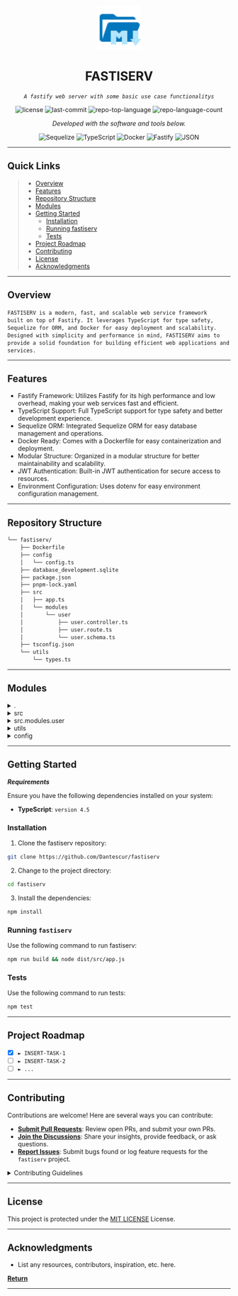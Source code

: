 <p align="center">
  <img src="https://raw.githubusercontent.com/PKief/vscode-material-icon-theme/ec559a9f6bfd399b82bb44393651661b08aaf7ba/icons/folder-markdown-open.svg" width="100" />
</p>
<p align="center">
    <h1 align="center">FASTISERV</h1>
</p>
<p align="center">
    <em><code>A fastify web server with some basic use case functionalitys</code></em>
</p>
<p align="center">
	<img src="https://img.shields.io/github/license/Dantescur/fastiserv" alt="license">
	<img src="https://img.shields.io/github/last-commit/Dantescur/fastiserv?style=flat&logo=git&logoColor=white&color=0080ff" alt="last-commit">
	<img src="https://img.shields.io/github/languages/top/Dantescur/fastiserv?style=flat&color=0080ff" alt="repo-top-language">
	<img src="https://img.shields.io/github/languages/count/Dantescur/fastiserv?style=flat&color=0080ff" alt="repo-language-count">
<p>
<p align="center">
		<em>Developed with the software and tools below.</em>
</p>
<p align="center">
	<img src="https://img.shields.io/badge/Sequelize-52B0E7.svg?style=flat&logo=Sequelize&logoColor=white" alt="Sequelize">
	<img src="https://img.shields.io/badge/TypeScript-3178C6.svg?style=flat&logo=TypeScript&logoColor=white" alt="TypeScript">
	<img src="https://img.shields.io/badge/Docker-2496ED.svg?style=flat&logo=Docker&logoColor=white" alt="Docker">
	<img src="https://img.shields.io/badge/Fastify-000000.svg?style=flat&logo=Fastify&logoColor=white" alt="Fastify">
	<img src="https://img.shields.io/badge/JSON-000000.svg?style=flat&logo=JSON&logoColor=white" alt="JSON">
</p>
<hr>

## Quick Links

> - [ Overview](#-overview)
> - [ Features](#-features)
> - [ Repository Structure](#-repository-structure)
> - [ Modules](#-modules)
> - [ Getting Started](#-getting-started)
>   - [ Installation](#-installation)
>   - [Running fastiserv](#-running-fastiserv)
>   - [ Tests](#-tests)
> - [ Project Roadmap](#-project-roadmap)
> - [ Contributing](#-contributing)
> - [ License](#-license)
> - [ Acknowledgments](#-acknowledgments)

---

## Overview

<code>FASTISERV is a modern, fast, and scalable web service framework built on top of Fastify. It leverages TypeScript for type safety, Sequelize for ORM, and Docker for easy deployment and scalability. Designed with simplicity and performance in mind, FASTISERV aims to provide a solid foundation for building efficient web applications and services.</code>

---

## Features

- Fastify Framework: Utilizes Fastify for its high performance and low overhead, making your web services fast and efficient.
- TypeScript Support: Full TypeScript support for type safety and better development experience.
- Sequelize ORM: Integrated Sequelize ORM for easy database management and operations.
- Docker Ready: Comes with a Dockerfile for easy containerization and deployment.
- Modular Structure: Organized in a modular structure for better maintainability and scalability.
- JWT Authentication: Built-in JWT authentication for secure access to resources.
- Environment Configuration: Uses dotenv for easy environment configuration management.

---

## Repository Structure

```sh
└── fastiserv/
    ├── Dockerfile
    ├── config
    │   └── config.ts
    ├── database_development.sqlite
    ├── package.json
    ├── pnpm-lock.yaml
    ├── src
    │   ├── app.ts
    │   └── modules
    │       └── user
    │           ├── user.controller.ts
    │           ├── user.route.ts
    │           └── user.schema.ts
    ├── tsconfig.json
    └── utils
        └── types.ts
```

---

## Modules

<details closed><summary>.</summary>

| File                                                                                | Summary                                                                                                                                                                                                                                                                                                                                                                                                        |
| ----------------------------------------------------------------------------------- | -------------------------------------------------------------------------------------------------------------------------------------------------------------------------------------------------------------------------------------------------------------------------------------------------------------------------------------------------------------------------------------------------------------- |
| [pnpm-lock.yaml](https://github.com/Dantescur/fastiserv/blob/master/pnpm-lock.yaml) | <code> The pnpm-lock.yaml file ensures that the project's dependencies are consistent across installations. It locks the versions of the packages installed, making sure that every install results in the exact same file structure in node_modules across all environments. This file is generated and updated by pnpm when dependencies are installed or updated.</code>                                    |
| [Dockerfile](https://github.com/Dantescur/fastiserv/blob/master/Dockerfile)         | <code> The Dockerfile specifies the steps to create a Docker container for the project. It uses node:20 as the base image, sets up the working directory at /app, copies the project files, and installs the dependencies using pnpm. It then builds the project and sets the container to expose port 3000, with the command to run the built application.</code>                                             |
| [package.json](https://github.com/Dantescur/fastiserv/blob/master/package.json)     | <code> The package.json file serves as the heart of the project's configuration, including metadata like the project's name (fastserv), version (1.0.0), and scripts for development, building, and starting the application. It lists both production and development dependencies necessary for the project, such as Fastify, Sequelize, TypeScript, and various utilities and types for development.</code> |
| [tsconfig.json](https://github.com/Dantescur/fastiserv/blob/master/tsconfig.json)   | <code>The tsconfig.json file configures TypeScript for the project, specifying compiler options such as the ECMAScript target version (es2016), module system (NodeNext), and the output directory for compiled files (dist). It enables strict type-checking options, interop between ES modules and CommonJS, and more, ensuring that the TypeScript compiler understands how to process the project's code. |
| </code>                                                                             |

</details>

<details closed><summary>src</summary>

| File                                                                    | Summary                                                                                                                                                                                                                      |
| ----------------------------------------------------------------------- | ---------------------------------------------------------------------------------------------------------------------------------------------------------------------------------------------------------------------------- |
| [app.ts](https://github.com/Dantescur/fastiserv/blob/master/src/app.ts) | <code> The app.ts file is the main entry point for the FASTISERV application. It sets up and configures the Fastify server, including essential plugins and middleware for security and functionality. Key features include: |

- Environment Configuration: Utilizes dotenv for loading environment variables, including the server's secret key and port number.
- Fastify Setup: Initializes a Fastify instance with pretty logging enabled for better readability during development.
- JWT Authentication: Registers the @fastify/jwt plugin for handling JWT-based authentication, including a custom decorator for verifying tokens and a pre-handler hook for setting the JWT instance on requests.
- Cookie Support: Integrates @fastify/cookie for handling cookies, particularly for storing access tokens.
- Schema Registration: Dynamically adds user-related JSON schemas for validation.
- Routes: Sets up a health check endpoint and registers user-related routes with a specific prefix (api/users).
- Graceful Shutdown: Listens for termination signals to gracefully shut down the server and close the database connection.
  This file orchestrates the application's core functionality, ensuring that all components work together seamlessly to provide a secure and efficient web service.</code> |

</details>

<details closed><summary>src.modules.user</summary>

| File                                                                                                         | Summary                                                                                                                                                                                                                                                                                                                                                                                                                                                                                                                                                                       |
| ------------------------------------------------------------------------------------------------------------ | ----------------------------------------------------------------------------------------------------------------------------------------------------------------------------------------------------------------------------------------------------------------------------------------------------------------------------------------------------------------------------------------------------------------------------------------------------------------------------------------------------------------------------------------------------------------------------- |
| [user.route.ts](https://github.com/Dantescur/fastiserv/blob/master/src/modules/user/user.route.ts)           | <code>The user.route.ts file defines the HTTP routes for user-related operations within the Fastiserv application. It utilizes the Fastify framework to register routes for creating a user, logging in, getting user details, and logging out. Each route is associated with a specific controller function from user.controller.ts and includes schema validation for requests and responses using schemas defined in user.schema.ts. Authentication is enforced on routes that require a user to be logged in.</code>                                                      |
| [user.schema.ts](https://github.com/Dantescur/fastiserv/blob/master/src/modules/user/user.schema.ts)         | <code>The user.schema.ts file defines the input validation schemas for user-related operations using Zod, a TypeScript-first schema declaration and validation library. It includes schemas for creating a user (createUserSchema), user login (loginSchema), and their respective response schemas. These schemas ensure that the data received and sent by the API endpoints are correctly structured and typed, providing a robust validation mechanism for the application's user module.</code>                                                                          |
| [user.controller.ts](https://github.com/Dantescur/fastiserv/blob/master/src/modules/user/user.controller.ts) | <code>The user.controller.ts file contains the controller logic for handling user-related operations. It defines asynchronous functions to create a user, log in, retrieve user details, and log out. These functions interact with the application's database using Sequelize to perform CRUD operations. The login function also handles JWT token creation and sets a cookie for session management. Error handling and response formatting are integral parts of these functions, ensuring that appropriate feedback is provided to the client for each operation.</code> |

</details>

<details closed><summary>utils</summary>

| File                                                                          | Summary                                                                                                                                                                                                                                                                                                                                                                                                                                                                                                                        |
| ----------------------------------------------------------------------------- | ------------------------------------------------------------------------------------------------------------------------------------------------------------------------------------------------------------------------------------------------------------------------------------------------------------------------------------------------------------------------------------------------------------------------------------------------------------------------------------------------------------------------------ |
| [types.ts](https://github.com/Dantescur/fastiserv/blob/master/utils/types.ts) | <code>The types.ts file contains custom type definitions and interfaces used throughout the Fastiserv application. These types include extensions of existing Fastify or JWT library types to integrate more seamlessly with the application's specific needs. It extend Fastify's request and reply objects with custom properties or methods, or define types for user payloads in JWT tokens. This file helps maintain type safety and consistency across the application, making it easier to develop and refactor.</code> |

</details>

<details closed><summary>config</summary>

| File                                                                             | Summary                                                                                                                                                                                                                                                                                                                                                                                                                                                                                                                                 |
| -------------------------------------------------------------------------------- | --------------------------------------------------------------------------------------------------------------------------------------------------------------------------------------------------------------------------------------------------------------------------------------------------------------------------------------------------------------------------------------------------------------------------------------------------------------------------------------------------------------------------------------- |
| [config.ts](https://github.com/Dantescur/fastiserv/blob/master/config/config.ts) | <code>The config.ts file is responsible for configuring and initializing key components of the Fastiserv application, such as the Sequelize ORM. It defines the database connection settings and initializes Sequelize with these settings. Additionally, it defines the User model, specifying its attributes and options according to the application's data structure requirements. This file acts as a central point for database-related configuration, making it easier to manage and update the application's data layer.</code> |

</details>

---

## Getting Started

**_Requirements_**

Ensure you have the following dependencies installed on your system:

- **TypeScript**: `version 4.5`

### Installation

1. Clone the fastiserv repository:

```sh
git clone https://github.com/Dantescur/fastiserv
```

2. Change to the project directory:

```sh
cd fastiserv
```

3. Install the dependencies:

```sh
npm install
```

### Running `fastiserv`

Use the following command to run fastiserv:

```sh
npm run build && node dist/src/app.js
```

### Tests

Use the following command to run tests:

```sh
npm test
```

---

## Project Roadmap

- [x] `► INSERT-TASK-1`
- [ ] `► INSERT-TASK-2`
- [ ] `► ...`

---

## Contributing

Contributions are welcome! Here are several ways you can contribute:

- **[Submit Pull Requests](https://github.com/Dantescur/fastiserv/blob/main/CONTRIBUTING.md)**: Review open PRs, and submit your own PRs.
- **[Join the Discussions](https://github.com/Dantescur/fastiserv/discussions)**: Share your insights, provide feedback, or ask questions.
- **[Report Issues](https://github.com/Dantescur/fastiserv/issues)**: Submit bugs found or log feature requests for the `fastiserv` project.

<details closed>
    <summary>Contributing Guidelines</summary>

1. **Fork the Repository**: Start by forking the project repository to your github account.
2. **Clone Locally**: Clone the forked repository to your local machine using a git client.
   ```sh
   git clone https://github.com/Dantescur/fastiserv
   ```
3. **Create a New Branch**: Always work on a new branch, giving it a descriptive name.
   ```sh
   git checkout -b new-feature-x
   ```
4. **Make Your Changes**: Develop and test your changes locally.
5. **Commit Your Changes**: Commit with a clear message describing your updates.
   ```sh
   git commit -m 'Implemented new feature x.'
   ```
6. **Push to GitHub**: Push the changes to your forked repository.
   ```sh
   git push origin new-feature-x
   ```
7. **Submit a Pull Request**: Create a PR against the original project repository. Clearly describe the changes and their motivations.

Once your PR is reviewed and approved, it will be merged into the main branch.

</details>

---

## License

This project is protected under the [MIT LICENSE](./LICENSE) License.

---

## Acknowledgments

- List any resources, contributors, inspiration, etc. here.

[**Return**](#-quick-links)

---
